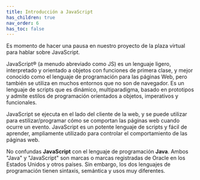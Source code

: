 ```yaml
---
title: Introducción a JavaScript
has_children: true
nav_order: 6
has_toc: false
---
```



Es momento de hacer una pausa en nuestro proyecto de la plaza virtual para hablar sobre JavaScript.

JavaScript® (a menudo abreviado como JS) es un lenguaje ligero, interpretado y orientado a objetos con funciones de primera clase, y mejor conocido como el lenguaje de programación para las páginas Web, pero también se utiliza en muchos entornos que no son de navegador. Es un lenguaje de scripts que es dinámico, multiparadigma, basado en prototipos y admite estilos de programación orientados a objetos, imperativos y funcionales.

JavaScript se ejecuta en el lado del cliente de la web, y se puede utilizar para estilizar/programar cómo se comportan las páginas web cuando ocurre un evento. JavaScript es un potente lenguaje de scripts y fácil de aprender, ampliamente utilizado para controlar el comportamiento de las páginas web.

No confundas **JavaScript** con el lenguaje de programación **Java**. Ambos "Java" y "JavaScript" son marcas o marcas registradas de Oracle en los Estados Unidos y otros países. Sin embargo, los dos lenguajes de programación tienen sintaxis, semántica y usos muy diferentes.
